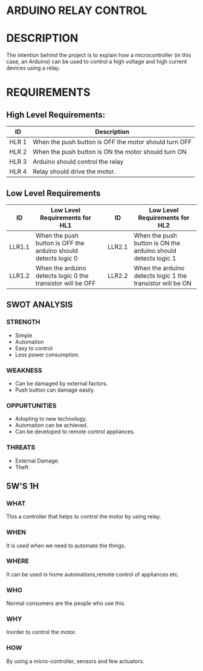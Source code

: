 # ARDUINO RELAY CONTROL
# DESCRIPTION

The intention behind the project is to explain how a microcontroller (in this case, an Arduino) can be used to control a high voltage and high current devices using a relay.

# REQUIREMENTS
 
 ## High Level Requirements:

ID     | Description
-------| -----------------------------------------
HLR 1  |When the push button is OFF the motor should turn OFF
HLR 2  |When the push button is ON the motor should turn ON
HLR 3  |Arduino should control the relay
HLR 4  |Relay should drive the motor.

## Low Level Requirements

| ID | Low Level Requirements for HL1|       |ID | Low Level Requirements for HL2|
| -------- | -------------- | ---- |-------- | -------------- |
| LLR1.1 | When the push button is OFF the arduino should detects logic 0  | | LLR2.1 | When the push button is ON the arduino should detects logic 1 |
| LLR1.2 | When the arduino detects logic 0 the transistor will be OFF || LLR2.2 | When the arduino detects logic 1 the transistor will be ON  |


## SWOT ANALYSIS

### STRENGTH

  * Simple
  * Automation
  * Easy to control
  * Less power consumption.

### WEAKNESS

  * Can be damaged by external factors.
  * Push button can damage easily.

### OPPURTUNITIES

  * Adopting to new technology.
  * Automation can be achieved.
  * Can be developed to remote control appliances.

### THREATS

  * External Damage.
  * Theft

## 5W'S 1H

### WHAT
   This a controller that helps to control the motor  by using relay.
### WHEN
   It is used when we need to automate the things.
### WHERE
   It can be used in home automations,remote control of appliances etc.
### WHO
   Normal consumers are the people who use this.
### WHY
   Inorder to control the motor.
### HOW
   By using a micro-controller, sensors and few actuators.
